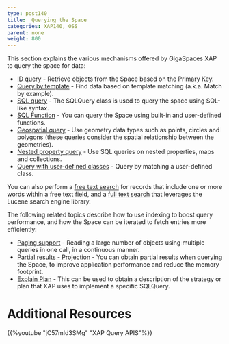 ```yaml
---
type: post140
title:  Querying the Space
categories: XAP140, OSS
parent: none
weight: 800
---
```






 This section explains the various mechanisms offered by GigaSpaces XAP to query the space for data:
 
- [ID query](./query-by-id.html) - Retrieve objects from the Space based on the Primary Key.
- [Query by template](./query-template-matching.html) - Find data based on template matching (a.k.a. Match by example).
- [SQL query](./query-sql.html) - The SQLQuery class is used to query the space using SQL-like syntax.
- [SQL Function](./query-sql-function.html) - You can query the Space using built-in and user-defined functions.
- [Geospatial query](./query-geospatial.html) - Use geometry data types such as points, circles and polygons (these queries consider the spatial relationship between the geometries).
- [Nested property query](./query-nested-properties.html) - Use SQL queries on nested properties, maps and collections.
- [Query with user-defined classes](./query-user-defined-classes.html) - Query by matching a user-defined class. 
 
You can also perform a [free text search](./query-free-text-search.html) for records that include one or more words within a free text field, and a [full text search](./query-full-text-search.html) that leverages the Lucene search engine library.
 
The following related topics describe how to use indexing to boost query performance, and how the Space can be iterated to fetch entries more efficiently:

- [Paging support](./query-paging-support-old.html) - Reading a large number of objects using multiple queries in one call, in a continuous manner.
- [Partial results - Projection](./query-partial-results.html) - You can obtain partial results when querying the Space, to improve application performance and reduce the memory footprint.
- [Explain Plan](./query-explainplan.html) - This can be used to obtain a description of the strategy or plan that XAP uses to implement a specific SQLQuery. 

# Additional Resources

{{%youtube "jC57mId3SMg"  "XAP Query APIS"%}}
